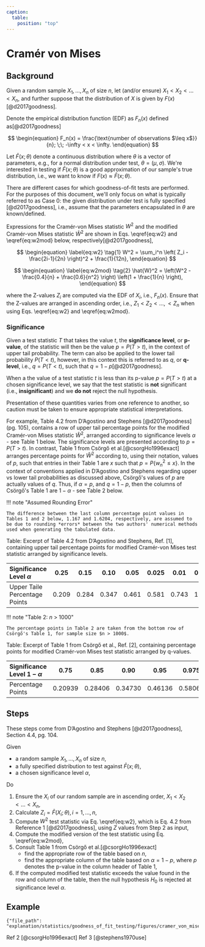 ```yaml
---
caption:
  table:
    position: "top"
---
```

# Cramér von Mises

## Background

Given a random sample $X_1, \ldots, X_n$ of size $n$, let (and/or ensure) $X_1 < X_2 < \ldots < X_n$, and further suppose that the distribution of $X$ is given by $F(x)$[@d2017goodness].

Denote the empirical distribution function (EDF) as $F_n(x)$ defined as[@d2017goodness]

$$
\begin{equation}
F_n(x) = \frac{\text{number of observations $\leq x$}}{n}; \;\; -\infty < x < \infty.
\end{equation}
$$

Let $\bar{F}(x; \theta)$ denote a continuous distribution where $\theta$ is a vector of parameters, e.g., for a normal distribution under test, $\theta = \left( \mu, \sigma \right)$. We're interested in testing if $\bar{F}(x; \theta)$ is a good approximation of our sample's true distribution, i.e., we want to know if $F(x) \approx \bar{F}(x;\theta)$. 

There are different cases for which goodness-of-fit tests are performed. For the purposes of this document, we'll only focus on what is typically referred to as Case 0: the given distribution under test is fully specified [@d2017goodness], i.e., assume that the parameters encapsulated in $\theta$ are known/defined.

Expressions for the Cramér-von Mises statistic $W^2$ and the modified Cramér-von Mises statistic $\hat{W}^2$ are shown in Eqs. \eqref{eq:w2} and \eqref{eq:w2mod} below, respectively[@d2017goodness],

$$
\begin{equation} \label{eq:w2} \tag{1}
W^2 = \sum_i^n \left( Z_i - \frac{2i-1}{2n}   \right)^2 + \frac{1}{12n},
\end{equation}
$$

$$
\begin{equation} \label{eq:w2mod} \tag{2}
\hat{W}^2 = \left(W^2 - \frac{0.4}{n} + \frac{0.6}{n^2} \right) \left(1 + \frac{1}{n}  \right),
\end{equation}
$$

where the Z-values $Z_i$ are computed via the EDF of $X_i$, i.e., $F_n(x)$. Ensure that the Z-values are arranged in ascending order, i.e., $Z_1 < Z_2 < \ldots, < Z_n$ when using Eqs. \eqref{eq:w2} and \eqref{eq:w2mod}.

### Significance

Given a test statistic $T$ that takes the value $t$, the **significance level**, or **p-value**, of the statistic will then be the value $p = P(T >t)$, in the context of upper tail probability. The term can also be applied to the lower tail probability $P(T <t)$, however, in this context this is referred to as $q$, or **q-level**, i.e., $q=P(T <t)$, such that $q = 1-p$[@d2017goodness].

When a the value of a test statistic $t$ is less than its p-value $p = P(T >t)$ at a chosen significance level, we say that the test statistic is **not** significant (i.e., **insignificant**) and we **do not** reject the null hypothesis.

Presentation of these quantities varies from one reference to another, so caution must be taken to ensure appropriate statistical interpretations. 

For example, Table 4.2 from D’Agostino and Stephens [@d2017goodness] (pg. 105), contains a row of upper tail percentage points for the modified Cramér-von Mises statistic $\hat{W}^2$, arranged according to significance levels $\alpha$ - see Table 1 below. The significance levels are presented according to $p = P(T >t)$. In contrast, Table 1 from Csörgő et al.[@csorgHo1996exact] arranges percentage points for $\hat{W}^2$ according to, using their notation, values of $p$, such that entries in their Table 1 are $x$ such that $p = P\{w_n^2\leq x\}$. In the context of conventions applied in D’Agostino and Stephens regarding upper vs lower tail probabilities as discussed above, Csörgő's values of $p$ are actually values of $q$. Thus, if $\alpha = p$, and $q = 1-p$, then the columns of Csörgő's Table 1 are $1-\alpha$ - see Table 2 below.

!!! note "Assumed Rounding Error"

    The difference between the last column percentage point values in Tables 1 and 2 below, 1.167 and 1.6204, respectively, are assumed to be due to rounding *errors* between the two authors' numerical methods used when generating the tabulated data.

Table: Excerpt of Table 4.2 from D’Agostino and Stephens, Ref. [1], containing upper tail percentage points for modified Cramér-von Mises test statistic arranged by significance levels.

| Significance Level $\alpha$ | 0.25 | 0.15| 0.10 | 0.05| 0.025 | 0.01 | 0.001 |
| :---| :---: | :---: | :---: | :---: | :---: | :---: | :---: |
| Upper Taile Percentage Points | 0.209 | 0.284 | 0.347 | 0.461 | 0.581 | 0.743 | 1.167 |

!!! note "Table 2: $n$ > 1000"

    The percentage points in Table 2 are taken from the bottom row of Csörgő's Table 1, for sample size $n > 1000$.

Table: Excerpt of Table 1 from Csörgő et al., Ref. [2], containing percentage points for modified Cramér-von Mises test statistic arranged by q-values.

| Significance Level $1-\alpha$ | 0.75 | 0.85 | 0.90 | 0.95 | 0.975 | 0.99 | 0.999 |
| :---| :---: | :---: | :---: | :---: | :---: | :---: | :---: |
| Percentage Points | 0.20939  | 0.28406 | 0.34730 | 0.46136 | 0.58061 | 0.74346 | 1.16204 |


## Steps

These steps come from D’Agostino and Stephens [@d2017goodness], Section 4.4, pg. 104.

Given

* a random sample $X_1, \ldots, X_n$ of size $n$,
* a fully specified distribution to test against $\bar{F}(x; \theta)$,
* a chosen significance level $\alpha$,

Do 

1. Ensure the $X_i$ of our random sample are in ascending order, $X_1 < X_2 < \ldots < X_n$,
2. Calculate $Z_i = \bar{F}(X_i;\theta), i=1,\ldots,n$,
3. Compute $W^2$ test statistic via Eq. \eqref{eq:w2}, which is Eq. 4.2 from Reference 1 [@d2017goodness], using $Z$ values from Step 2 as input,
4. Compute the modified version of the test statistic using Eq. \eqref{eq:w2mod},
5. Consult Table 1 from Csörgő et al.[@csorgHo1996exact] 
    - find the appropriate row of the table based on $n$,
    - find the appropriate column of the table based on $\alpha = 1-p$, where $p$ denotes the p-value in the column header of Table 1,
6. If the computed modified test statistic exceeds the value found in the row and column of the table, then the null hypothesis $H_0$ is rejected at significance level $\alpha$.

## Example

```plotly
{"file_path": "explanation/statistics/goodness_of_fit_testing/figures/cramer_von_mises_recreate_fig_4_1.json"}
```


Ref 2 [@csorgHo1996exact]
Ref 3 [@stephens1970use]



